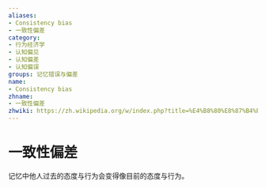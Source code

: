 ```yaml
---
aliases:
- Consistency bias
- 一致性偏差
category:
- 行为经济学
- 认知偏见
- 认知偏差
- 认知偏误
groups: 记忆错误与偏差
name:
- Consistency bias
zhname:
- 一致性偏差
zhwiki: https://zh.wikipedia.org/w/index.php?title=%E4%B8%80%E8%87%B4%E6%80%A7%E5%81%8F%E8%AA%A4&action=edit&redlink=1
---
```


# 一致性偏差

记忆中他人过去的态度与行为会变得像目前的态度与行为。
